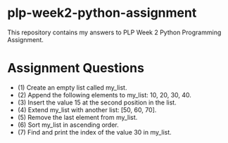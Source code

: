 # plp-week2-python-assignment
This repository contains my answers to PLP Week 2 Python Programming Assignment.

# Assignment Questions
- (1) Create an empty list called my_list.
- (2) Append the following elements to my_list: 10, 20, 30, 40.
- (3) Insert the value 15 at the second position in the list.
- (4) Extend my_list with another list: [50, 60, 70].
- (5) Remove the last element from my_list.
- (6) Sort my_list in ascending order.
- (7) Find and print the index of the value 30 in my_list.
